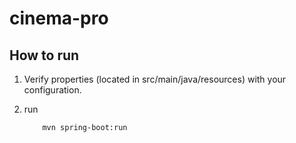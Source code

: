 # cinema-pro

## How to run

1. Verify properties (located in src/main/java/resources) with your configuration.
2. run 

           mvn spring-boot:run